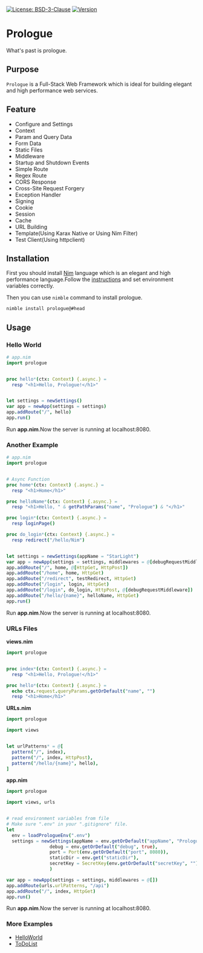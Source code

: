 [![License: BSD-3-Clause](https://img.shields.io/github/license/planety/prologue)](https://opensource.org/licenses/BSD-3-Clause)
[![Version](https://img.shields.io/github/v/release/planety/prologue?include_prereleases)](https://github.com/planety/prologue/releases)


# Prologue
What's past is prologue.

## Purpose
`Prologue` is a Full-Stack Web Framework which is
ideal for building elegant and high performance
web services.


## Feature

- Configure and Settings
- Context
- Param and Query Data
- Form Data
- Static Files
- Middleware
- Startup and Shutdown Events
- Simple Route
- Regex Route
- CORS Response
- Cross-Site Request Forgery
- Exception Handler
- Signing
- Cookie
- Session
- Cache
- URL Building
- Template(Using Karax Native or Using Nim Filter)
- Test Client(Using httpclient)

## Installation
First you should install [Nim](https://nim-lang.org/) language which is an elegant and high performance language.Follow the [instructions](https://nim-lang.org/install.html) and set environment variables correctly.

Then you can use `nimble` command to install prologue.

```bash
nimble install prologue@#head
```

## Usage

### Hello World

```nim
# app.nim
import prologue


proc hello*(ctx: Context) {.async.} =
  resp "<h1>Hello, Prologue!</h1>"


let settings = newSettings()
var app = newApp(settings = settings)
app.addRoute("/", hello)
app.run()
```

Run **app.nim**.Now the server is running at localhost:8080.

### Another Example

```nim
# app.nim
import prologue


# Async Function
proc home*(ctx: Context) {.async.} =
  resp "<h1>Home</h1>"

proc helloName*(ctx: Context) {.async.} =
  resp "<h1>Hello, " & getPathParams("name", "Prologue") & "</h1>"

proc login*(ctx: Context) {.async.} =
  resp loginPage()

proc do_login*(ctx: Context) {.async.} =
  resp redirect("/hello/Nim")


let settings = newSettings(appName = "StarLight")
var app = newApp(settings = settings, middlewares = @[debugRequestMiddleware])
app.addRoute("/", home, @[HttpGet, HttpPost])
app.addRoute("/home", home, HttpGet)
app.addRoute("/redirect", testRedirect, HttpGet)
app.addRoute("/login", login, HttpGet)
app.addRoute("/login", do_login, HttpPost, @[debugRequestMiddleware])
app.addRoute("/hello/{name}", helloName, HttpGet)
app.run()
```

Run **app.nim**.Now the server is running at localhost:8080.

### URLs Files
**views.nim**

```nim
import prologue


proc index*(ctx: Context) {.async.} =
  resp "<h1>Hello, Prologue!</h1>"

proc hello*(ctx: Context) {.async.} =
  echo ctx.request.queryParams.getOrDefault("name", "")
  resp "<h1>Home</h1>"
```

**URLs.nim**

```nim
import prologue

import views


let urlPatterns* = @[
  pattern("/", index),
  pattern("/", index, HttpPost),
  pattern("/hello/{name}", hello),
]
```

**app.nim**

```nim
import prologue

import views, urls


# read environment variables from file
# Make sure ".env" in your ".gitignore" file.
let 
  env = loadPrologueEnv(".env")
  settings = newSettings(appName = env.getOrDefault("appName", "Prologue"),
                debug = env.getOrDefault("debug", true), 
                port = Port(env.getOrDefault("port", 8080)),
                staticDir = env.get("staticDir"),
                secretKey = SecretKey(env.getOrDefault("secretKey", ""))
                )

var app = newApp(settings = settings, middlewares = @[])
app.addRoute(urls.urlPatterns, "/api")
app.addRoute("/", index, HttpGet)
app.run()
```

Run **app.nim**.Now the server is running at localhost:8080.

### More Examples
- [HelloWorld](https://github.com/planety/prologue/tree/master/examples/helloworld)
- [ToDoList](https://github.com/planety/prologue/tree/master/examples/todolist)
